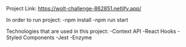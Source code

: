 Project Link: https://wolt-challenge-862851.netlify.app/

In order to run project:
        -npm install
        -npm run start


Technologies that are used in this project:
        -Context API
        -React Hooks
        -Styled Components
        -Jest
        -Enzyme
        
